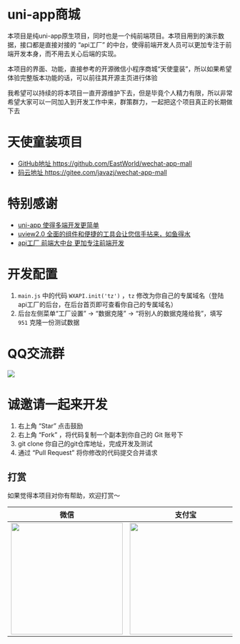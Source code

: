 # uni-app商城

本项目是纯uni-app原生项目，同时也是一个纯前端项目。本项目用到的演示数据，接口都是直接对接的 “api工厂” 的中台，使得前端开发人员可以更加专注于前端开发本身，而不用去关心后端的实现。

本项目的界面、功能，直接参考的开源微信小程序商城“天使童装”，所以如果希望体验完整版本功能的话，可以前往其开源主页进行体验

我希望可以持续的将本项目一直开源维护下去，但是毕竟个人精力有限，所以非常希望大家可以一同加入到开发工作中来，群策群力，一起把这个项目真正的长期做下去

# 天使童装项目

- [ GitHub地址 https://github.com/EastWorld/wechat-app-mall ](https://github.com/EastWorld/wechat-app-mall)
- [ 码云地址 https://gitee.com/javazj/wechat-app-mall ](https://gitee.com/javazj/wechat-app-mall)

# 特别感谢

- [uni-app 使得多端开发更简单](hhttps://uniapp.dcloud.io/)
- [uview2.0 全面的组件和便捷的工具会让您信手拈来，如鱼得水](https://www.uviewui.com/)
- [api工厂 前端大中台 更加专注前端开发](https://www.it120.cc/)

# 开发配置

1. `main.js` 中的代码 `WXAPI.init('tz')` ，`tz` 修改为你自己的专属域名（登陆api工厂的后台，在后台首页即可查看你自己的专属域名）
2. 后台左侧菜单“工厂设置” -> “数据克隆” -> “将别人的数据克隆给我”，填写 `951` 克隆一份测试数据

# QQ交流群

<img src="https://7.s2m.cc/2021/12/28/ec609c83-6adb-49bf-96b2-002b7dbdcf01.png">

# 诚邀请一起来开发

1. 右上角 “Star” 点击鼓励
2. 右上角 “Fork” ，将代码复制一个副本到你自己的 Git 账号下
3. git clone 你自己的git仓库地址，完成开发及测试
4. 通过 “Pull Request” 将你修改的代码提交合并请求

## 打赏

如果觉得本项目对你有帮助，欢迎打赏～

| 微信 | 支付宝 |
| :------: | :------: |
| <img src="https://7.s2m.cc/2021/12/28/19e8851d-9a53-49bc-a4e6-055994b7876f.jpeg" height="250px"> | <img src="https://7.s2m.cc/2021/12/28/8e373db9-f468-43fb-8ca7-63a997439010.jpeg" height="250px"> |
